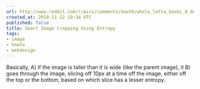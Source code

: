 ```yaml
---
url: http://www.reddit.com/r/pics/comments/daat6/whole_lotta_boobs_d_de_another_comic/c0yqg1s
created_at: 2010-11-22 19:34 UTC
published: false
title: Smart Image Cropping Using Entropy
tags:
- image
- howto
- webdesign
---
```


Basically, A) if the image is taller than it is wide (like the parent image), it B) goes through the image, slicing off 10px at a time off the image, either off the top or the bottom, based on which slice has a lesser entropy.
